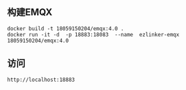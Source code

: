 ## 构建EMQX
```shell script
docker build -t 18059150204/emqx:4.0 .
docker run -it -d  -p 18883:18083  --name  ezlinker-emqx   18059150204/emqx:4.0
```
## 访问
```shell script
http://localhost:18883
```